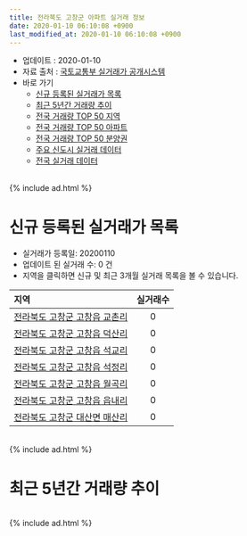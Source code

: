 ```yaml
---
title: 전라북도 고창군 아파트 실거래 정보
date: 2020-01-10 06:10:08 +0900
last_modified_at: 2020-01-10 06:10:08 +0900
---
```


* 업데이트 : 2020-01-10
* 자료 출처 : [국토교통부 실거래가 공개시스템](http://rt.molit.go.kr)
* 바로 가기
    * [신규 등록된 실거래가 목록](#신규-등록된-실거래가-목록)
    * [최근 5년간 거래량 추이](#최근-5년간-거래량-추이)
    * [전국 거래량 TOP 50 지역](https://inasie.github.io/apt-trade-info/최근-3개월-전국에서-가장-거래가-많이-발생한-지역)
    * [전국 거래량 TOP 50 아파트](https://inasie.github.io/apt-trade-info/최근-3개월-전국에서-가장-거래가-많이-발생한-아파트)
    * [전국 거래량 TOP 50 분양권](https://inasie.github.io/apt-trade-info/최근-3개월-전국에서-가장-거래가-많이-발생한-분양권)
    * [주요 신도시 실거래 데이터](https://inasie.github.io/apt-trade-info/주요-신도시)
    * [전국 실거래 데이터](https://inasie.github.io/apt-trade-info/전국)

<br>
{% include ad.html %}
<br>

# 신규 등록된 실거래가 목록
* 실거래가 등록일: 20200110
* 업데이트 된 실거래 수: 0 건
* 지역을 클릭하면 신규 및 최근 3개월 실거래 목록을 볼 수 있습니다.


|지역|실거래수|
|:---|:---:|
|[전라북도 고창군 고창읍 교촌리](https://inasie.github.io/apt-trade-info/전라북도-고창군-고창읍-교촌리)|0|
|[전라북도 고창군 고창읍 덕산리](https://inasie.github.io/apt-trade-info/전라북도-고창군-고창읍-덕산리)|0|
|[전라북도 고창군 고창읍 석교리](https://inasie.github.io/apt-trade-info/전라북도-고창군-고창읍-석교리)|0|
|[전라북도 고창군 고창읍 석정리](https://inasie.github.io/apt-trade-info/전라북도-고창군-고창읍-석정리)|0|
|[전라북도 고창군 고창읍 월곡리](https://inasie.github.io/apt-trade-info/전라북도-고창군-고창읍-월곡리)|0|
|[전라북도 고창군 고창읍 읍내리](https://inasie.github.io/apt-trade-info/전라북도-고창군-고창읍-읍내리)|0|
|[전라북도 고창군 대산면 매산리](https://inasie.github.io/apt-trade-info/전라북도-고창군-대산면-매산리)|0|


<br>
{% include ad.html %}
<br>

# 최근 5년간 거래량 추이


<div style="width:100%;">
    <canvas id="deal_progress" height="200"></canvas>
</div>

<script>
new Chart(document.getElementById("deal_progress"), {
    type: 'line',
    data: {
        labels: ['201501','201502','201503','201504','201505','201506','201507','201508','201509','201510','201511','201512','201601','201602','201603','201604','201605','201606','201607','201608','201609','201610','201611','201612','201701','201702','201703','201704','201705','201706','201707','201708','201709','201710','201711','201712','201801','201802','201803','201804','201805','201806','201807','201808','201809','201810','201811','201812','201901','201902','201903','201904','201905','201906','201907','201908','201909','201910','201911','201912','202001'],
        datasets: [{
            label: '매매',
            pointRadius: 1,
            data: [19, 20, 15, 16, 13, 14, 10, 8, 12, 17, 10, 15, 13, 20, 17, 13, 10, 14, 9, 17, 9, 17, 14, 11, 6, 26, 27, 16, 18, 21, 20, 25, 16, 16, 13, 9, 20, 19, 18, 14, 19, 13, 17, 14, 15, 23, 25, 14, 15, 15, 16, 17, 23, 13, 19, 12, 18, 16, 21, 10, 4],
            borderColor: "rgba(255, 201, 14, 1)",
            backgroundColor: "rgba(255, 201, 14, 0.5)",
            fill: false,
            lineTension: 0
        },{
            label: '전월세',
            pointRadius: 1,
            data: [8, 6, 5, 5, 2, 2, 5, 4, 2, 3, 12, 6, 8, 2, 6, 7, 7, 3, 3, 3, 4, 6, 3, 7, 4, 9, 10, 14, 6, 5, 7, 3, 6, 4, 14, 3, 4, 5, 5, 3, 3, 4, 3, 5, 2, 4, 4, 8, 4, 6, 9, 7, 2, 0, 7, 1, 2, 4, 6, 2, 0],
            borderColor: "rgba(0, 141, 185, 1)",
            backgroundColor: "rgba(0, 141, 185, 0.5)",
            fill: false,
            lineTension: 0
        }
        ]
    },
    options: {
        responsive: true,
        title: {
            display: false
        },
        tooltips: {
            mode: 'index',
            intersect: false
        },
        hover: {
            mode: 'nearest',
            intersect: true
        },
        scales: {
            xAxes: [{
                display: true,
                scaleLabel: {
                    display: true,
                    labelString: '년/월'
                }
            }],
            yAxes: [{
                display: true,
                ticks: {
                    suggestedMin: 0,
                },
                scaleLabel: {
                    display: true,
                    labelString: '실거래 수'
                }
            }]
        }
    }
});

</script>


<br>
{% include ad.html %}
<br>

